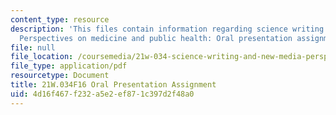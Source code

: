 ```yaml
---
content_type: resource
description: 'This files contain information regarding science writing and new media:
  Perspectives on medicine and public health: Oral presentation assignment.'
file: null
file_location: /coursemedia/21w-034-science-writing-and-new-media-perspectives-on-medicine-and-public-health-fall-2016/4d16f467f232a5e2ef871c397d2f48a0_MIT21W_034F16_OralAsign.pdf
file_type: application/pdf
resourcetype: Document
title: 21W.034F16 Oral Presentation Assignment
uid: 4d16f467-f232-a5e2-ef87-1c397d2f48a0
---
```

